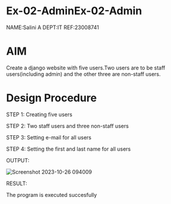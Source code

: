 # Ex-02-AdminEx-02-Admin

NAME:Salini A
DEPT:IT
REF:23008741

# AIM
Create a django website with five users.Two users are to be staff users(including admin) and the other three are non-staff users.

# Design Procedure

STEP 1:
Creating five users


STEP 2:
Two staff users and three non-staff users


STEP 3:
Setting e-mail for all users


STEP 4:
Setting the first and last name for all users

OUTPUT:



![Screenshot 2023-10-26 094009](https://github.com/salinianbzhgan/ODD2023-WT-Ex-02-Admin/assets/145742862/1d6d19b3-8efb-4c3e-8702-1f4cd1e25582)



RESULT: 

The program is executed succesfully
